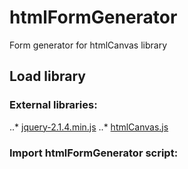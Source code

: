 # htmlFormGenerator

Form generator for htmlCanvas library

## Load library


   ### External libraries:

   ..* [jquery-2.1.4.min.js](http://jquery.com/download/)
   ..* [htmlCanvas.js](https://github.com/NicolasPetton/htmlCanvas) 
	
   ### Import htmlFormGenerator script:
   
   <script type='text/javascript' src='htmlFormGenerator.min.js'></script> 